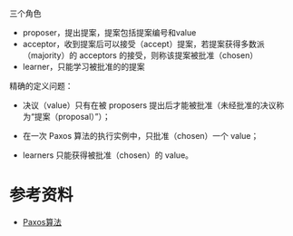 

三个角色

- proposer，提出提案，提案包括提案编号和value
- acceptor，收到提案后可以接受（accept）提案，若提案获得多数派（majority）的 acceptors 的接受，则称该提案被批准（chosen）
- learner，只能学习被批准的的提案

精确的定义问题：

- 决议（value）只有在被 proposers 提出后才能被批准（未经批准的决议称为“提案（proposal）”）；

- 在一次 Paxos 算法的执行实例中，只批准（chosen）一个 value；

- learners 只能获得被批准（chosen）的 value。

# 参考资料

- [Paxos算法](https://zh.wikipedia.org/wiki/Paxos算法)